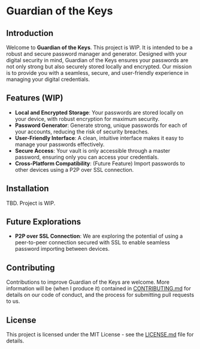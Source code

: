 # Guardian of the Keys

## Introduction
Welcome to **Guardian of the Keys**. This project is WIP. It is intended to be a robust and secure password manager and generator. Designed with your digital security in mind, Guardian of the Keys ensures your passwords are not only strong but also securely stored locally and encrypted. Our mission is to provide you with a seamless, secure, and user-friendly experience in managing your digital credentials.

## Features (WIP)
- **Local and Encrypted Storage**: Your passwords are stored locally on your device, with robust encryption for maximum security.
- **Password Generator**: Generate strong, unique passwords for each of your accounts, reducing the risk of security breaches.
- **User-Friendly Interface**: A clean, intuitive interface makes it easy to manage your passwords effectively.
- **Secure Access**: Your vault is only accessible through a master password, ensuring only you can access your credentials.
- **Cross-Platform Compatibility**: (Future Feature) Import passwords to other devices using a P2P over SSL connection.

## Installation
TBD. Project is WIP.

## Future Explorations
- **P2P over SSL Connection**: We are exploring the potential of using a peer-to-peer connection secured with SSL to enable seamless password importing between devices.

## Contributing
Contributions to improve Guardian of the Keys are welcome. More information will be (when I produce it) contained in [CONTRIBUTING.md](https://github.com/yourusername/guardian-of-the-keys/CONTRIBUTING.md) for details on our code of conduct, and the process for submitting pull requests to us.

## License
This project is licensed under the MIT License - see the [LICENSE.md](https://github.com/yourusername/guardian-of-the-keys/LICENSE.md) file for details.
